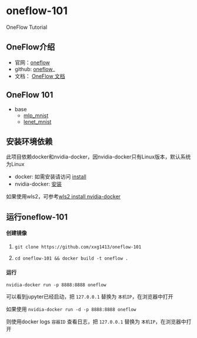 # oneflow-101

OneFlow Tutorial

## OneFlow介绍

- 官网：[oneflow](https://oneflow.org/pro.html)
- github: [oneflow](https://github.com/Oneflow-Inc/oneflow)_
- 文档： [OneFlow 文档](https://docs.oneflow.org/)


## OneFlow 101

- base
  - [mlp_mnist](./base/mlp_mnist.ipynb)
  - [lenet_mnist](./base/lenet_mnist_train.ipynb)


## 安装环境依赖

此项目依赖docker和nvidia-docker，因nvidia-docker只有Linux版本，默认系统为Linux

- docker: 如需安装请访问 [install](https://docs.docker.com/engine/install/)
- nvidia-docker: [安装](https://github.com/NVIDIA/nvidia-docker)

如果使用wls2，可参考[wls2 install nvidia-docker](https://developer.nvidia.com/blog/announcing-cuda-on-windows-subsystem-for-linux-2/) 


## 运行oneflow-101

#### 创建镜像

1. `git clone https://github.com/xxg1413/oneflow-101`

2. `cd oneflow-101 && docker build -t oneflow .`

#### 运行

`nvidia-docker run -p 8888:8888 oneflow`

可以看到jupyter已经启动，把 `127.0.0.1` 替换为 `本机IP`，在浏览器中打开


如果使用 `nvidia-docker run -d -p 8888:8888 oneflow`

则使用docker logs `容器ID` 查看日志，把 `127.0.0.1` 替换为 `本机IP`，在浏览器中打开
